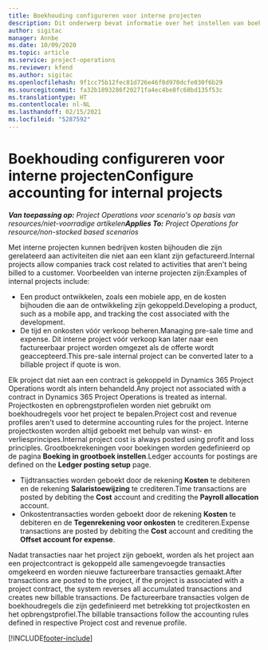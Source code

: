 ```yaml
---
title: Boekhouding configureren voor interne projecten
description: Dit onderwerp bevat informatie over het instellen van boekhoudkundige principes voor interne projecten in Project Operations.
author: sigitac
manager: Annbe
ms.date: 10/09/2020
ms.topic: article
ms.service: project-operations
ms.reviewer: kfend
ms.author: sigitac
ms.openlocfilehash: 9f1cc75b12fec81d726e46f8d970dcfe030f6b29
ms.sourcegitcommit: fa32b1893286f20271fa4ec4be8fc68bd135f53c
ms.translationtype: HT
ms.contentlocale: nl-NL
ms.lasthandoff: 02/15/2021
ms.locfileid: "5287592"
---
```

# <a name="configure-accounting-for-internal-projects"></a><span data-ttu-id="ede5a-103">Boekhouding configureren voor interne projecten</span><span class="sxs-lookup"><span data-stu-id="ede5a-103">Configure accounting for internal projects</span></span>

<span data-ttu-id="ede5a-104">_**Van toepassing op:** Project Operations voor scenario's op basis van resources/niet-voorradige artikelen_</span><span class="sxs-lookup"><span data-stu-id="ede5a-104">_**Applies To:** Project Operations for resource/non-stocked based scenarios_</span></span>

<span data-ttu-id="ede5a-105">Met interne projecten kunnen bedrijven kosten bijhouden die zijn gerelateerd aan activiteiten die niet aan een klant zijn gefactureerd.</span><span class="sxs-lookup"><span data-stu-id="ede5a-105">Internal projects allow companies track cost related to activities that aren't being billed to a customer.</span></span> <span data-ttu-id="ede5a-106">Voorbeelden van interne projecten zijn:</span><span class="sxs-lookup"><span data-stu-id="ede5a-106">Examples of internal projects include:</span></span>

- <span data-ttu-id="ede5a-107">Een product ontwikkelen, zoals een mobiele app, en de kosten bijhouden die aan de ontwikkeling zijn gekoppeld.</span><span class="sxs-lookup"><span data-stu-id="ede5a-107">Developing a product, such as a mobile app, and tracking the cost associated with the development.</span></span>
- <span data-ttu-id="ede5a-108">De tijd en onkosten vóór verkoop beheren.</span><span class="sxs-lookup"><span data-stu-id="ede5a-108">Managing pre-sale time and expense.</span></span> <span data-ttu-id="ede5a-109">Dit interne project vóór verkoop kan later naar een factureerbaar project worden omgezet als de offerte wordt geaccepteerd.</span><span class="sxs-lookup"><span data-stu-id="ede5a-109">This pre-sale internal project can be converted later to a billable project if quote is won.</span></span>

<span data-ttu-id="ede5a-110">Elk project dat niet aan een contract is gekoppeld in Dynamics 365 Project Operations wordt als intern behandeld.</span><span class="sxs-lookup"><span data-stu-id="ede5a-110">Any project not associated with a contract in Dynamics 365 Project Operations is treated as internal.</span></span> <span data-ttu-id="ede5a-111">Projectkosten en opbrengstprofielen worden niet gebruikt om boekhoudregels voor het project te bepalen.</span><span class="sxs-lookup"><span data-stu-id="ede5a-111">Project cost and revenue profiles aren't used to determine accounting rules for the project.</span></span> <span data-ttu-id="ede5a-112">Interne projectkosten worden altijd geboekt met behulp van winst- en verliesprincipes.</span><span class="sxs-lookup"><span data-stu-id="ede5a-112">Internal project cost is always posted using profit and loss principles.</span></span> <span data-ttu-id="ede5a-113">Grootboekrekeningen voor boekingen worden gedefinieerd op de pagina **Boeking in grootboek instellen**.</span><span class="sxs-lookup"><span data-stu-id="ede5a-113">Ledger accounts for postings are defined on the **Ledger posting setup** page.</span></span>

- <span data-ttu-id="ede5a-114">Tijdtransacties worden geboekt door de rekening **Kosten** te debiteren en de rekening **Salaristoewijzing** te crediteren.</span><span class="sxs-lookup"><span data-stu-id="ede5a-114">Time transactions are posted by debiting the **Cost** account and crediting the **Payroll allocation** account.</span></span>
- <span data-ttu-id="ede5a-115">Onkostentransacties worden geboekt door de rekening **Kosten** te debiteren en de **Tegenrekening voor onkosten** te crediteren.</span><span class="sxs-lookup"><span data-stu-id="ede5a-115">Expense transactions are posted by debiting the **Cost** account and crediting the **Offset account for expense**.</span></span>

<span data-ttu-id="ede5a-116">Nadat transacties naar het project zijn geboekt, worden als het project aan een projectcontract is gekoppeld alle samengevoegde transacties omgekeerd en worden nieuwe factureerbare transacties gemaakt.</span><span class="sxs-lookup"><span data-stu-id="ede5a-116">After transactions are posted to the project, if the project is associated with a project contract, the system reverses all accumulated transactions and creates new billable transactions.</span></span> <span data-ttu-id="ede5a-117">De factureerbare transacties volgen de boekhoudregels die zijn gedefinieerd met betrekking tot projectkosten en het opbrengstprofiel.</span><span class="sxs-lookup"><span data-stu-id="ede5a-117">The billable transactions follow the accounting rules defined in respective Project cost and revenue profile.</span></span>




[!INCLUDE[footer-include](../includes/footer-banner.md)]